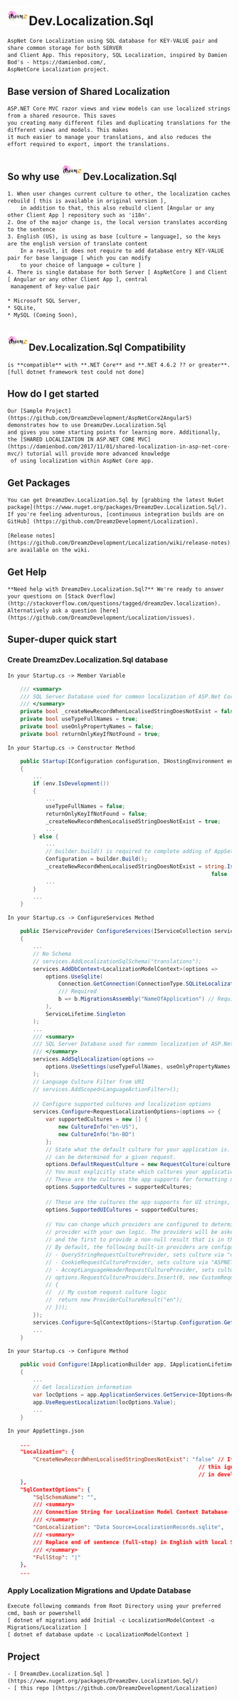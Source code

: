 # <img src="https://github.com/DreamzDevelopment/Localization/blob/master/Icons/Dreamz.Development.png?raw=true" width="48" />Dev.Localization.Sql

    AspNet Core Localization using SQL database for KEY-VALUE pair and share common storage for both SERVER
    and Client App. This repository, SQL Localization, inspired by Damien Bod's - https://damienbod.com/, 
    AspNetCore Localization project.

## Base version of Shared Localization

    ASP.NET Core MVC razor views and view models can use localized strings from a shared resource. This saves
    you creating many different files and duplicating translations for the different views and models. This makes
    it much easier to manage your translations, and also reduces the effort required to export, import the translations.

## So why use <img src="https://github.com/DreamzDevelopment/Localization/blob/master/Icons/Dreamz.Development.png?raw=true" width="48" />Dev.Localization.Sql

    1. When user changes current culture to other, the localization caches rebuild [ this is available in original version ],
        in addition to that, this also rebuild client [Angular or any other Client App ] repository such as 'i18n'.
    2. One of the major change is, the local version translates according to the sentence
    3. English (US), is using as base [culture = language], so the keys are the english version of translate content
        In a result, it does not require to add database entry KEY-VALUE pair for base language [ which you can modify
        to your choice of language = culture ]
    4. There is single database for both Server [ AspNetCore ] and Client [ Angular or any other Client App ], central
     management of key-value pair

    * Microsoft SQL Server,
    * SQLite,
    * MySQL (Coming Soon),

## <img src="https://github.com/DreamzDevelopment/Localization/blob/master/Icons/Dreamz.Development.png?raw=true" width="48" />Dev.Localization.Sql Compatibility

    is **compatible** with **.NET Core** and **.NET 4.6.2 ?? or greater**.
    [full dotnet framework test could not done]

## How do I get started

    Our [Sample Project](https://github.com/DreamzDevelopment/AspNetCore2Angular5) demonstrates how to use DreamzDev.Localization.Sql
    and gives you some starting points for learning more. Additionally, the [SHARED LOCALIZATION IN ASP.NET CORE MVC](https://damienbod.com/2017/11/01/shared-localization-in-asp-net-core-mvc/) tutorial will provide more advanced knowledge
     of using localization within AspNet Core app.

## Get Packages

    You can get DreamzDev.Localization.Sql by [grabbing the latest NuGet package](https://www.nuget.org/packages/DreamzDev.Localization.Sql/).
    If you're feeling adventurous, [continuous integration builds are on GitHub] (https://github.com/DreamzDevelopment/Localization).

    [Release notes](https://github.com/DreamzDevelopment/Localization/wiki/release-notes) are available on the wiki.

## Get Help

    **Need help with DreamzDev.Localization.Sql?** We're ready to answer your questions on [Stack Overflow](http://stackoverflow.com/questions/tagged/dreamzDev.localization). Alternatively ask a question [here](https://github.com/DreamzDevelopment/Localization/issues).

## Super-duper quick start

### Create DreamzDev.Localization.Sql database

    In your Startup.cs -> Member Variable

```C#
    /// <summary>
    /// SQL Server Database used for common localization of ASP.Net Core app and integrated angular app
    /// </summary>
    private bool _createNewRecordWhenLocalisedStringDoesNotExist = false;
    private bool useTypeFullNames = true;
    private bool useOnlyPropertyNames = false;
    private bool returnOnlyKeyIfNotFound = true;
```

    In your Startup.cs -> Constructor Method

```C#
    public Startup(IConfiguration configuration, IHostingEnvironment env)
    {
        ...
        if (env.IsDevelopment())
        {
            ...
            useTypeFullNames = false;
            returnOnlyKeyIfNotFound = false;
            _createNewRecordWhenLocalisedStringDoesNotExist = true;
            ...
        } else {
            ...
            // builder.build() is required to complete adding of AppSettings.json to the Configuration
            Configuration = builder.Build();
            _createNewRecordWhenLocalisedStringDoesNotExist = string.IsNullOrWhiteSpace(Configuration["Localization:CreateNewRecordWhenLocalisedStringDoesNotExist"]) ?
                                                                false : bool.Parse((Configuration["Localization:CreateNewRecordWhenLocalisedStringDoesNotExist"]));
            ...
        }
        ...
    }
```

    In your Startup.cs -> ConfigureServices Method

```C#
    public IServiceProvider ConfigureServices(IServiceCollection services)
    {
        ...
        // No Schema
        // services.AddLocalizationSqlSchema("translations");
        services.AddDbContext<LocalizationModelContext>(options =>
            options.UseSqlite(
                Connection.GetConnection(ConnectionType.SQLiteLocalization),
                /// Required
                b => b.MigrationsAssembly("NameOfApplication") // Required *****
            ),
            ServiceLifetime.Singleton
        );
        ...
        /// <summary>
        /// SQL Server Database used for common localization of ASP.Net Core app and integrated angular app
        /// </summary>
        services.AddSqlLocalization(options => 
            options.UseSettings(useTypeFullNames, useOnlyPropertyNames, returnOnlyKeyIfNotFound, _createNewRecordWhenLocalisedStringDoesNotExist)
        );
        // Language Culture Filter from URI
        // services.AddScoped<LanguageActionFilter>();

        // Configure supported cultures and localization options
        services.Configure<RequestLocalizationOptions>(options => {
            var supportedCultures = new [] {
                new CultureInfo("en-US"),
                new CultureInfo("bn-BD")
            };
            // State what the default culture for your application is. This will be used if no specific culture
            // can be determined for a given request.
            options.DefaultRequestCulture = new RequestCulture(culture: "en-US", uiCulture: "en-US");
            // You must explicitly state which cultures your application supports.
            // These are the cultures the app supports for formatting numbers, dates, etc.
            options.SupportedCultures = supportedCultures;

            // These are the cultures the app supports for UI strings, i.e. we have localized resources for.
            options.SupportedUICultures = supportedCultures;

            // You can change which providers are configured to determine the culture for requests, or even add a custom
            // provider with your own logic. The providers will be asked in order to provide a culture for each request,
            // and the first to provide a non-null result that is in the configured supported cultures list will be used.
            // By default, the following built-in providers are configured:
            // - QueryStringRequestCultureProvider, sets culture via "culture" and "ui-culture" query string values, useful for testing
            // - CookieRequestCultureProvider, sets culture via "ASPNET_CULTURE" cookie
            // - AcceptLanguageHeaderRequestCultureProvider, sets culture via the "Accept-Language" request header
            // options.RequestCultureProviders.Insert(0, new CustomRequestCultureProvider(async context =>
            // {
            //  // My custom request culture logic
            //  return new ProviderCultureResult("en");
            // }));
        });
        services.Configure<SqlContextOptions>(Startup.Configuration.GetSection("SqlContextOptions"));
        ...
    }
```

    In your Startup.cs -> Configure Method

```C#
    public void Configure(IApplicationBuilder app, IApplicationLifetime appLifetime)
    {
        ...
        // Get localization information
        var locOptions = app.ApplicationServices.GetService<IOptions<RequestLocalizationOptions>>();
        app.UseRequestLocalization(locOptions.Value);
        ...
    }
```

    In your AppSettings.json

```json
    ...
    "Localization": {
        "CreateNewRecordWhenLocalisedStringDoesNotExist": "false" // If this is set, then the Context will add any not found localized key-value pair into database
                                                            // this ignores, application running environment, the default is only in development mode
                                                            // in development mode, this flag is ignored, and Context is automatically adding not found kay-value into database
    },
    "SqlContextOptions": {
        "SqlSchemaName": "",
        /// <summary>
        /// Connection String for Localization Model Context Database
        /// </summary>
        "ConLocalization": "Data Source=LocalizationRecords.sqlite",
        /// <summary>
        /// Replace end of sentence (full-stop) in English with local Symbol of end of Sentence
        /// </summary>
        "FullStop": "|"
    },
    ...
```

### Apply Localization Migrations and Update Database

    Execute following commands from Root Directory using your preferred cmd, bash or powershell
    [ dotnet ef migrations add Initial -c LocalizationModelContext -o Migrations/Localization ]
    [ dotnet ef database update -c LocalizationModelContext ]

## Project

    - [ DreamzDev.Localization.Sql ](https://www.nuget.org/packages/DreamzDev.Localization.Sql/)
    - [ this repo ](https://github.com/DreamzDevelopment/Localization)